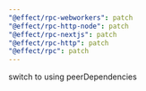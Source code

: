 ```yaml
---
"@effect/rpc-webworkers": patch
"@effect/rpc-http-node": patch
"@effect/rpc-nextjs": patch
"@effect/rpc-http": patch
"@effect/rpc": patch
---
```


switch to using peerDependencies

